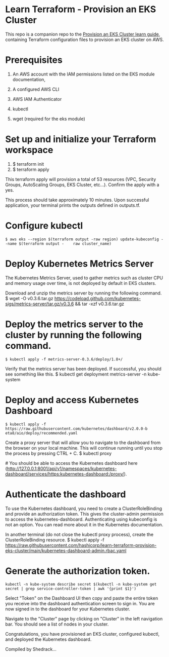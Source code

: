 # Learn Terraform - Provision an EKS Cluster

This repo is a companion repo to the [Provision an EKS Cluster learn guide](https://learn.hashicorp.com/terraform/kubernetes/provision-eks-cluster), containing
Terraform configuration files to provision an EKS cluster on AWS.

# Prerequisites 

1. An AWS account with the IAM permissions listed on the EKS module documentation, 

2. A configured AWS CLI 

3. AWS IAM Authenticator 

4. kubectl 

5. wget (required for the eks module) 

# Set up and initialize your Terraform workspace 
1. $ terraform init 
2. $ terraform apply 

This terraform apply will provision a total of 53 resources (VPC, Security Groups, AutoScaling Groups, EKS Cluster, etc...). Confirm the apply with a yes. 

This process should take approximately 10 minutes. Upon successful application, your terminal prints the outputs defined in outputs.tf. 

# Configure kubectl 
    $ aws eks --region $(terraform output -raw region) update-kubeconfig --name $(terraform output -	raw cluster_name) 

# Deploy Kubernetes Metrics Server 

The Kubernetes Metrics Server, used to gather metrics such as cluster CPU and memory usage over time, is not deployed by default in EKS clusters. 

Download and unzip the metrics server by running the following command. 
    $ wget -O v0.3.6.tar.gz https://codeload.github.com/kubernetes-sigs/metrics-server/tar.gz/v0.3.6 	&& tar -xzf v0.3.6.tar.gz 

# Deploy the metrics server to the cluster by running the following command. 
    $ kubectl apply -f metrics-server-0.3.6/deploy/1.8+/ 

Verify that the metrics server has been deployed. If successful, you should see something like this. 
    $ kubectl get deployment metrics-server -n kube-system 

# Deploy and access Kubernetes Dashboard 
    $ kubectl apply -f https://raw.githubusercontent.com/kubernetes/dashboard/v2.0.0-b	eta8/aio/deploy/recommended.yaml 

Create a proxy server that will allow you to navigate to the dashboard from the browser on your local machine. This will continue running until you stop the process by pressing CTRL + C. 
    $ kubectl proxy 

# You should be able to access the Kubernetes dashboard here (http://127.0.0.1:8001/api/v1/namespaces/kubernetes-dashboard/services/https:kubernetes-dashboard:/proxy/). 

# Authenticate the dashboard 
To use the Kubernetes dashboard, you need to create a ClusterRoleBinding and provide an authorization token. This gives the cluster-admin permission to access the kubernetes-dashboard. Authenticating using kubeconfig is not an option. You can read more about it in the Kubernetes documentation. 

In another terminal (do not close the kubectl proxy process), create the ClusterRoleBinding resource. 
    $ kubectl apply -f https://raw.githubusercontent.com/hashicorp/learn-terraform-provision-eks-cluster/main/kubernetes-dashboard-admin.rbac.yaml 

# Generate the authorization token. 
    kubectl -n kube-system describe secret $(kubectl -n kube-system get secret | grep service-controller-token | awk '{print $1}') 

Select "Token" on the Dashboard UI then copy and paste the entire token you receive into the dashboard authentication screen to sign in. You are now signed in to the dashboard for your Kubernetes cluster. 

Navigate to the "Cluster" page by clicking on "Cluster" in the left navigation bar. You should see a list of nodes in your cluster. 

Congratulations, you have provisioned an EKS cluster, configured kubectl, and deployed the Kubernetes dashboard. 

Compiled by Shedrack...
